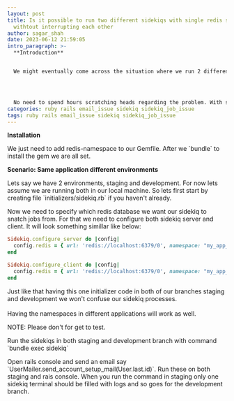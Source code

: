 ```yaml
---
layout: post
title: Is it possible to run two different sidekiqs with single redis server
  withtout interrupting each other
author: sagar_shah
date: 2023-06-12 21:59:05
intro_paragraph: >-
  **Introduction**


  We might eventually come across the situation where we run 2 different applications or same application in different environments in same device. If we don't get the configuration right we might encounter problems. Our sidekiq process doesn't really know from where the thread or task has spawned from and grabs whatever is available when free to perform. So a task that needs to be executed in sidekiq A could be done by B and vice versa giving us headaches. 




  No need to spend hours scratching heads regarding the problem. With simple setting we can fix the problem.
categories: ruby rails email_issue sidekiq sidekiq_job_issue
tags: ruby rails email_issue sidekiq sidekiq_job_issue
---
```

**Installation**

We just need to add redis-namespace to our Gemfile. After we \`bundle\` to install the gem we are all set.



**Scenario: Same application different environments**



Lets say we have 2 environments, staging and development. For now lets assume we are running both in our local machine. So lets first start by creating file \`initializers/sidekiq.rb\` if you haven't already. 



Now we need to specify which redis database we want our sidekiq to snatch jobs from. For that we need to configure both sidekiq server and client. It will look something simillar like below:

```ruby
Sidekiq.configure_server do |config|
  config.redis = { url: 'redis://localhost:6379/0', namespace: "my_app_name_#{Rails.env}" }
end

Sidekiq.configure_client do |config|
  config.redis = { url: 'redis://localhost:6379/0', namespace: "my_app_name_#{Rails.env}" }
end

```



Just like that having this one initializer code in both of our branches staging and development we won't confuse our sidekiq processes. \
\
Having the namespaces in different applications will work as well. 



NOTE: Please don't for get to test.

Run the sidekiqs in both staging and development branch with command \`bundle exec sidekiq\`

Open rails console and send an email say \`UserMailer.send_account_setup_mail(User.last.id)\`. Run these on both staging and rais console. When you run the command in staging only one sidekiq terminal should be filled with logs and so goes for the development branch.